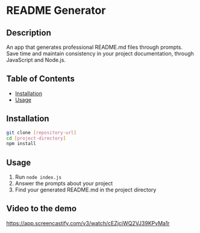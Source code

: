 # README Generator

## Description
An app that generates professional README.md files through prompts. Save time and maintain consistency in your project documentation, through JavaScript and Node.js.

## Table of Contents
* [Installation](#installation)
* [Usage](#usage)

## Installation
```bash
git clone [repository-url]
cd [project-directory]
npm install
```

## Usage
1. Run `node index.js`
2. Answer the prompts about your project
3. Find your generated README.md in the project directory


## Video to the demo
https://app.screencastify.com/v3/watch/cEZjcjWQ2VJ39KPyMa1r

